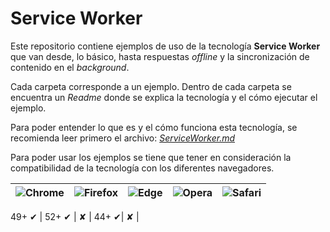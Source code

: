 # Service Worker

Este repositorio contiene ejemplos de uso de la tecnología **Service Worker** que van desde, lo básico, hasta respuestas _offline_ y la sincronización de contenido en el _background_.

Cada carpeta corresponde a un ejemplo. Dentro de cada carpeta se encuentra un _Readme_ donde se explica la tecnología y el cómo ejecutar el ejemplo.

Para poder entender lo que es y el cómo funciona esta tecnología, se recomienda leer primero el archivo:   [_ServiceWorker.md_](./ServiceWorker.md)

Para poder usar los ejemplos se tiene que tener en consideración la compatibilidad de la tecnología con los diferentes navegadores.



![Chrome](https://cdnjs.cloudflare.com/ajax/libs/browser-logos/35.1.0/chrome/chrome_64x64.png) | ![Firefox](https://cdnjs.cloudflare.com/ajax/libs/browser-logos/35.1.0/firefox/firefox_64x64.png) | ![Edge](https://cdnjs.cloudflare.com/ajax/libs/browser-logos/35.1.0/edge/edge_64x64.png) | ![Opera](https://cdnjs.cloudflare.com/ajax/libs/browser-logos/35.1.0/opera/opera_64x64.png) | ![Safari](https://cdnjs.cloudflare.com/ajax/libs/browser-logos/35.1.0/safari/safari_64x64.png)</br>
--- | --- | --- | --- | --

49+ ✔ | 52+ ✔ | ✘ | 44+ ✔| ✘ |